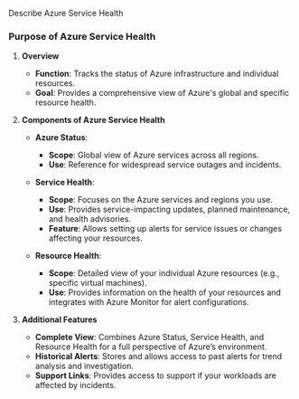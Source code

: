 Describe Azure Service Health

### **Purpose of Azure Service Health**

1. **Overview**
   - **Function**: Tracks the status of Azure infrastructure and individual resources.
   - **Goal**: Provides a comprehensive view of Azure's global and specific resource health.

2. **Components of Azure Service Health**
   - **Azure Status**:
     - **Scope**: Global view of Azure services across all regions.
     - **Use**: Reference for widespread service outages and incidents.

   - **Service Health**:
     - **Scope**: Focuses on the Azure services and regions you use.
     - **Use**: Provides service-impacting updates, planned maintenance, and health advisories.
     - **Feature**: Allows setting up alerts for service issues or changes affecting your resources.

   - **Resource Health**:
     - **Scope**: Detailed view of your individual Azure resources (e.g., specific virtual machines).
     - **Use**: Provides information on the health of your resources and integrates with Azure Monitor for alert configurations.

3. **Additional Features**
   - **Complete View**: Combines Azure Status, Service Health, and Resource Health for a full perspective of Azure’s environment.
   - **Historical Alerts**: Stores and allows access to past alerts for trend analysis and investigation.
   - **Support Links**: Provides access to support if your workloads are affected by incidents.